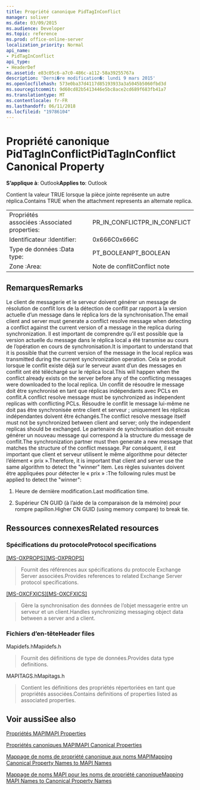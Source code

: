 ```yaml
---
title: Propriété canonique PidTagInConflict
manager: soliver
ms.date: 03/09/2015
ms.audience: Developer
ms.topic: reference
ms.prod: office-online-server
localization_priority: Normal
api_name:
- PidTagInConflict
api_type:
- HeaderDef
ms.assetid: e83c05c6-a7c0-486c-a112-58a39255767a
description: 'Derni�re modification�: lundi 9 mars 2015'
ms.openlocfilehash: 573e0ba37d4117d85193933a3a5045b5060fbd3d
ms.sourcegitcommit: 9d60cd82b5413446e5bc8ace2cd689f683fb41a7
ms.translationtype: MT
ms.contentlocale: fr-FR
ms.lasthandoff: 06/11/2018
ms.locfileid: "19786104"
---
```

# <a name="pidtaginconflict-canonical-property"></a><span data-ttu-id="8fcde-103">Propriété canonique PidTagInConflict</span><span class="sxs-lookup"><span data-stu-id="8fcde-103">PidTagInConflict Canonical Property</span></span>

  
  
<span data-ttu-id="8fcde-104">**S’applique à**: Outlook</span><span class="sxs-lookup"><span data-stu-id="8fcde-104">**Applies to**: Outlook</span></span> 
  
<span data-ttu-id="8fcde-105">Contient la valeur TRUE lorsque la pièce jointe représente un autre réplica.</span><span class="sxs-lookup"><span data-stu-id="8fcde-105">Contains TRUE when the attachment represents an alternate replica.</span></span>
  
|||
|:-----|:-----|
|<span data-ttu-id="8fcde-106">Propriétés associées :</span><span class="sxs-lookup"><span data-stu-id="8fcde-106">Associated properties:</span></span>  <br/> |<span data-ttu-id="8fcde-107">PR_IN_CONFLICT</span><span class="sxs-lookup"><span data-stu-id="8fcde-107">PR_IN_CONFLICT</span></span>  <br/> |
|<span data-ttu-id="8fcde-108">Identificateur :</span><span class="sxs-lookup"><span data-stu-id="8fcde-108">Identifier:</span></span>  <br/> |<span data-ttu-id="8fcde-109">0x666C</span><span class="sxs-lookup"><span data-stu-id="8fcde-109">0x666C</span></span>  <br/> |
|<span data-ttu-id="8fcde-110">Type de données :</span><span class="sxs-lookup"><span data-stu-id="8fcde-110">Data type:</span></span>  <br/> |<span data-ttu-id="8fcde-111">PT_BOOLEAN</span><span class="sxs-lookup"><span data-stu-id="8fcde-111">PT_BOOLEAN</span></span>  <br/> |
|<span data-ttu-id="8fcde-112">Zone :</span><span class="sxs-lookup"><span data-stu-id="8fcde-112">Area:</span></span>  <br/> |<span data-ttu-id="8fcde-113">Note de conflit</span><span class="sxs-lookup"><span data-stu-id="8fcde-113">Conflict note</span></span>  <br/> |
   
## <a name="remarks"></a><span data-ttu-id="8fcde-114">Remarques</span><span class="sxs-lookup"><span data-stu-id="8fcde-114">Remarks</span></span>

<span data-ttu-id="8fcde-115">Le client de messagerie et le serveur doivent générer un message de résolution de conflit lors de la détection de conflit par rapport à la version actuelle d’un message dans le réplica lors de la synchronisation.</span><span class="sxs-lookup"><span data-stu-id="8fcde-115">The email client and server must generate a conflict resolve message when detecting a conflict against the current version of a message in the replica during synchronization.</span></span> <span data-ttu-id="8fcde-116">Il est important de comprendre qu’il est possible que la version actuelle du message dans le réplica local a été transmise au cours de l’opération en cours de synchronisation.</span><span class="sxs-lookup"><span data-stu-id="8fcde-116">It is important to understand that it is possible that the current version of the message in the local replica was transmitted during the current synchronization operation.</span></span> <span data-ttu-id="8fcde-117">Cela se produit lorsque le conflit existe déjà sur le serveur avant d’un des messages en conflit ont été téléchargé sur le réplica local.</span><span class="sxs-lookup"><span data-stu-id="8fcde-117">This will happen when the conflict already exists on the server before any of the conflicting messages were downloaded to the local replica.</span></span> <span data-ttu-id="8fcde-118">Un conflit de résoudre le message doit être synchronisé en tant que réplicas indépendants avec PCLs en conflit.</span><span class="sxs-lookup"><span data-stu-id="8fcde-118">A conflict resolve message must be synchronized as independent replicas with conflicting PCLs.</span></span> <span data-ttu-id="8fcde-119">Résoudre le conflit le message lui-même ne doit pas être synchronisée entre client et serveur ; uniquement les réplicas indépendantes doivent être échangés.</span><span class="sxs-lookup"><span data-stu-id="8fcde-119">The conflict resolve message itself must not be synchronized between client and server; only the independent replicas should be exchanged.</span></span> <span data-ttu-id="8fcde-120">Le partenaire de synchronisation doit ensuite générer un nouveau message qui correspond à la structure du message de conflit.</span><span class="sxs-lookup"><span data-stu-id="8fcde-120">The synchronization partner must then generate a new message that matches the structure of the conflict message.</span></span> <span data-ttu-id="8fcde-121">Par conséquent, il est important que client et serveur utilisent le même algorithme pour détecter l’élément « prix ».</span><span class="sxs-lookup"><span data-stu-id="8fcde-121">Therefore, it is important that client and server use the same algorithm to detect the "winner" item.</span></span> <span data-ttu-id="8fcde-122">Les règles suivantes doivent être appliquées pour détecter le « prix » :</span><span class="sxs-lookup"><span data-stu-id="8fcde-122">The following rules must be applied to detect the "winner":</span></span>
  
1. <span data-ttu-id="8fcde-123">Heure de dernière modification.</span><span class="sxs-lookup"><span data-stu-id="8fcde-123">Last modification time.</span></span>
    
2. <span data-ttu-id="8fcde-124">Supérieur CN GUID (à l’aide de la comparaison de la mémoire) pour rompre papillon.</span><span class="sxs-lookup"><span data-stu-id="8fcde-124">Higher CN GUID (using memory compare) to break tie.</span></span>
    
## <a name="related-resources"></a><span data-ttu-id="8fcde-125">Ressources connexes</span><span class="sxs-lookup"><span data-stu-id="8fcde-125">Related resources</span></span>

### <a name="protocol-specifications"></a><span data-ttu-id="8fcde-126">Spécifications du protocole</span><span class="sxs-lookup"><span data-stu-id="8fcde-126">Protocol specifications</span></span>

<span data-ttu-id="8fcde-127">[[MS-OXPROPS]](http://msdn.microsoft.com/library/f6ab1613-aefe-447d-a49c-18217230b148%28Office.15%29.aspx)</span><span class="sxs-lookup"><span data-stu-id="8fcde-127">[[MS-OXPROPS]](http://msdn.microsoft.com/library/f6ab1613-aefe-447d-a49c-18217230b148%28Office.15%29.aspx)</span></span>
  
> <span data-ttu-id="8fcde-128">Fournit des références aux spécifications du protocole Exchange Server associées.</span><span class="sxs-lookup"><span data-stu-id="8fcde-128">Provides references to related Exchange Server protocol specifications.</span></span>
    
<span data-ttu-id="8fcde-129">[[MS-OXCFXICS]](http://msdn.microsoft.com/library/b9752f3d-d50d-44b8-9e6b-608a117c8532%28Office.15%29.aspx)</span><span class="sxs-lookup"><span data-stu-id="8fcde-129">[[MS-OXCFXICS]](http://msdn.microsoft.com/library/b9752f3d-d50d-44b8-9e6b-608a117c8532%28Office.15%29.aspx)</span></span>
  
> <span data-ttu-id="8fcde-130">Gère la synchronisation des données de l’objet messagerie entre un serveur et un client.</span><span class="sxs-lookup"><span data-stu-id="8fcde-130">Handles synchronizing messaging object data between a server and a client.</span></span>
    
### <a name="header-files"></a><span data-ttu-id="8fcde-131">Fichiers d’en-tête</span><span class="sxs-lookup"><span data-stu-id="8fcde-131">Header files</span></span>

<span data-ttu-id="8fcde-132">Mapidefs.h</span><span class="sxs-lookup"><span data-stu-id="8fcde-132">Mapidefs.h</span></span>
  
> <span data-ttu-id="8fcde-133">Fournit des définitions de type de données.</span><span class="sxs-lookup"><span data-stu-id="8fcde-133">Provides data type definitions.</span></span>
    
<span data-ttu-id="8fcde-134">MAPITAGS.h</span><span class="sxs-lookup"><span data-stu-id="8fcde-134">Mapitags.h</span></span>
  
> <span data-ttu-id="8fcde-135">Contient les définitions des propriétés répertoriées en tant que propriétés associées.</span><span class="sxs-lookup"><span data-stu-id="8fcde-135">Contains definitions of properties listed as associated properties.</span></span>
    
## <a name="see-also"></a><span data-ttu-id="8fcde-136">Voir aussi</span><span class="sxs-lookup"><span data-stu-id="8fcde-136">See also</span></span>



[<span data-ttu-id="8fcde-137">Propriétés MAPI</span><span class="sxs-lookup"><span data-stu-id="8fcde-137">MAPI Properties</span></span>](mapi-properties.md)
  
[<span data-ttu-id="8fcde-138">Propriétés canoniques MAPI</span><span class="sxs-lookup"><span data-stu-id="8fcde-138">MAPI Canonical Properties</span></span>](mapi-canonical-properties.md)
  
[<span data-ttu-id="8fcde-139">Mappage de noms de propriété canonique aux noms MAPI</span><span class="sxs-lookup"><span data-stu-id="8fcde-139">Mapping Canonical Property Names to MAPI Names</span></span>](mapping-canonical-property-names-to-mapi-names.md)
  
[<span data-ttu-id="8fcde-140">Mappage de noms MAPI pour les noms de propriété canonique</span><span class="sxs-lookup"><span data-stu-id="8fcde-140">Mapping MAPI Names to Canonical Property Names</span></span>](mapping-mapi-names-to-canonical-property-names.md)

